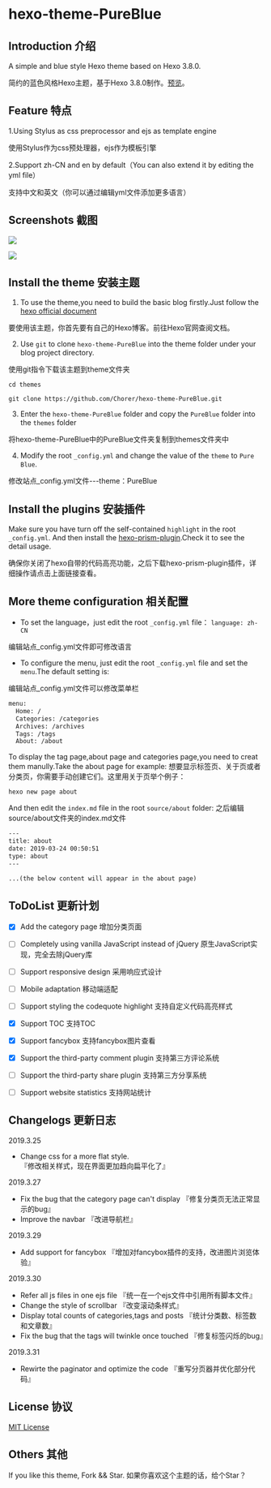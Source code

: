 # hexo-theme-PureBlue

## Introduction 介绍
A simple and blue style Hexo theme based on Hexo 3.8.0.

简约的蓝色风格Hexo主题，基于Hexo 3.8.0制作。[预览](https://chorer.github.io/)。

## Feature 特点

1.Using Stylus as css preprocessor and ejs as template engine

使用Stylus作为css预处理器，ejs作为模板引擎

2.Support zh-CN and en by default（You can also extend it by editing the yml file）

支持中文和英文（你可以通过编辑yml文件添加更多语言）


## Screenshots 截图

![](https://myblog-1258623898.cos.ap-chengdu.myqcloud.com/s1.png)

![](https://myblog-1258623898.cos.ap-chengdu.myqcloud.com/s3.png)


## Install the theme 安装主题

1. To use the theme,you need to build the basic blog firstly.Just follow the [hexo official document](https://hexo.io/zh-cn/)

要使用该主题，你首先要有自己的Hexo博客。前往Hexo官网查阅文档。

2. Use `git` to clone `hexo-theme-PureBlue` into the theme folder under your blog project directory.

使用git指令下载该主题到theme文件夹

`cd themes`

`git clone https://github.com/Chorer/hexo-theme-PureBlue.git`

3. Enter the `hexo-theme-PureBlue` folder and copy the `PureBlue` folder into the `themes` folder 

将hexo-theme-PureBlue中的PureBlue文件夹复制到themes文件夹中

4. Modify the root `_config.yml` and change the value of the `theme` to `Pure Blue`.

修改站点_config.yml文件---theme：PureBlue


## Install the plugins 安装插件

Make sure you have turn off the self-contained `highlight` in the root `_config.yml`.
And then install the [hexo-prism-plugin](https://github.com/ele828/hexo-prism-plugin).Check it to see the detail usage.

确保你关闭了hexo自带的代码高亮功能，之后下载hexo-prism-plugin插件，详细操作请点击上面链接查看。

## More theme configuration 相关配置

* To set the language，just edit the root `_config.yml` file：
`language: zh-CN`

编辑站点_config.yml文件即可修改语言

* To configure the menu, just edit the root `_config.yml` file and set the `menu`.The default setting is:

编辑站点_config.yml文件可以修改菜单栏

```html
menu:
  Home: /
  Categories: /categories
  Archives: /archives
  Tags: /tags
  About: /about
```
To display the tag page,about page and categories page,you need to creat them manully.Take the about page for example:
想要显示标签页、关于页或者分类页，你需要手动创建它们。这里用关于页举个例子：

`hexo new page about`

And then edit the `index.md` file in the root `source/about` folder:
之后编辑source/about文件夹的index.md文件

```html
---
title: about
date: 2019-03-24 00:50:51
type: about
---

...(the below content will appear in the about page)
```


## ToDoList  更新计划

- [x] Add the category page  增加分类页面
- [ ] Completely using vanilla JavaScript instead of jQuery 原生JavaScript实现，完全去除jQuery库
- [ ] Support responsive design 采用响应式设计
- [ ] Mobile adaptation 移动端适配
- [ ] Support styling the codequote highlight 支持自定义代码高亮样式
- [x] Support TOC  支持TOC
- [x] Support fancybox  支持fancybox图片查看
- [x] Support the third-party comment plugin  支持第三方评论系统
- [ ] Support the third-party share plugin  支持第三方分享系统
- [ ] Support website statistics 支持网站统计



## Changelogs 更新日志

2019.3.25
* Change css for a more flat style.  
『修改相关样式，现在界面更加趋向扁平化了』

2019.3.27
* Fix the bug that the category page can't display
『修复分类页无法正常显示的bug』
* Improve the navbar
『改进导航栏』

2019.3.29
* Add support for fancybox 
『增加对fancybox插件的支持，改进图片浏览体验』

2019.3.30
* Refer all js files in one ejs file
『统一在一个ejs文件中引用所有脚本文件』
* Change the style of scrollbar
『改变滚动条样式』
* Display total counts of categories,tags and posts
『统计分类数、标签数和文章数』
* Fix the bug that the tags will twinkle once touched
『修复标签闪烁的bug』

2019.3.31
* Rewirte the paginator and optimize the code
『重写分页器并优化部分代码』

## License  协议

[MIT License](https://github.com/Chorer/hexo-theme-PureBlue/blob/master/LICENSE)

## Others 其他
If you like this theme, Fork && Star. 
如果你喜欢这个主题的话，给个Star？
